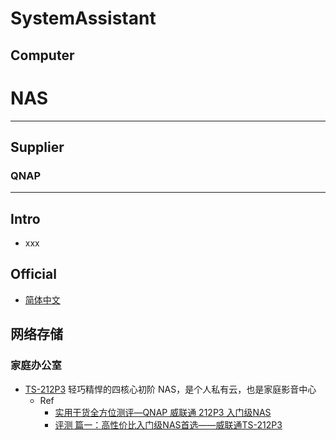 # SystemAssistant
## Computer
####


# NAS
----

## Supplier
### QNAP
----
## Intro
- xxx
## Official
- [简体中文](https://www.qnap.com.cn/zh-tw?ref=header_logo)

## 网络存储
### 家庭办公室
- [TS-212P3](https://www.qnap.com.cn/zh-cn/product/ts-212p3) 轻巧精悍的四核心初阶 NAS，是个人私有云，也是家庭影音中心
  - Ref
    - [实用干货全方位测评—QNAP 威联通 212P3 入门级NAS](https://post.smzdm.com/p/687086/)
    - [评测 篇一：高性价比入门级NAS首选——威联通TS-212P3](https://post.smzdm.com/p/az59lo40/)